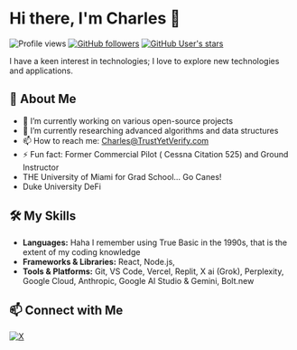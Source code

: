 # Hi there, I'm Charles 👋

![Profile views](https://gpvc.arturio.dev/rcjb2022)
[![GitHub followers](https://img.shields.io/github/followers/rcjb2022.svg?style=social&label=Follow)](https://github.com/rcjb2022?tab=followers)
[![GitHub User's stars](https://img.shields.io/github/stars/rcjb2022.svg)](https://github.com/rcjb2022)

I have a keen interest in technologies; I love to explore new technologies and applications.

## 🚀 About Me

- 🔭 I’m currently working on various open-source projects
- 🌱 I’m currently researching advanced algorithms and data structures
- 📫 How to reach me: Charles@TrustYetVerify.com
- ⚡ Fun fact: Former Commercial Pilot ( Cessna Citation 525) and Ground Instructor
- THE University of Miami for Grad School... Go Canes!
- Duke University DeFi



## 🛠️ My Skills

- **Languages:** Haha I remember using True Basic in the 1990s, that is the extent of my coding knowledge
- **Frameworks & Libraries:** React, Node.js, 
- **Tools & Platforms:** Git, VS Code, Vercel, Replit, X ai (Grok), Perplexity, Google Cloud, Anthropic, Google AI Studio & Gemini, Bolt.new 


## 📫 Connect with Me


[![X](https://img.shields.io/badge/Twitter-blue?style=flat-square&logo=twitter&logoColor=white)](https://x.com/CharlesBWI)



